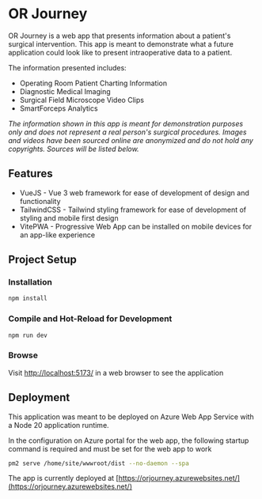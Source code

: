 # OR Journey

OR Journey is a web app that presents information about a patient's surgical intervention. This app is meant to demonstrate what a future application could look like to present intraoperative data to a patient. 

The information presented includes:

- Operating Room Patient Charting Information
- Diagnostic Medical Imaging
- Surgical Field Microscope Video Clips
- SmartForceps Analytics

*The information shown in this app is meant for demonstration purposes only and does not represent a real person's surgical procedures. Images and videos have been sourced online are anonymized and do not hold any copyrights. Sources will be listed below.*

## Features
- VueJS - Vue 3 web framework for ease of development of design and functionality
- TailwindCSS - Tailwind styling framework for ease of development of styling and mobile first design
- VitePWA - Progressive Web App can be installed on mobile devices for an app-like experience

## Project Setup

### Installation
```sh
npm install
```

### Compile and Hot-Reload for Development
```sh
npm run dev
```

### Browse
Visit [http://localhost:5173/](http://localhost:5173/) in a web browser to see the application

## Deployment

This application was meant to be deployed on Azure Web App Service with a Node 20 application runtime.

In the configuration on Azure portal for the web app, the following startup command is required and must be set for the web app to work
```sh
pm2 serve /home/site/wwwroot/dist --no-daemon --spa
```

The app is currently deployed at [https://orjourney.azurewebsites.net/](https://orjourney.azurewebsites.net/)